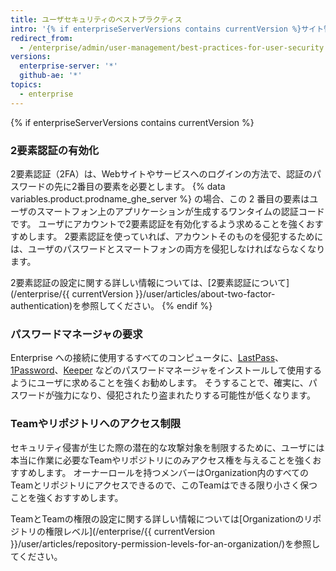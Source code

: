 ```yaml
---
title: ユーザセキュリティのベストプラクティス
intro: '{% if enterpriseServerVersions contains currentVersion %}サイト管理者が実装できるインスタンスレベルのセキュリティ対策（SSL、Subdomain Isolation、ファイアウォールの設定）以外では、{% else %}{% endif %}Enterprise を保護するためにユーザが実行できるステップがあります。'
redirect_from:
  - /enterprise/admin/user-management/best-practices-for-user-security
versions:
  enterprise-server: '*'
  github-ae: '*'
topics:
  - enterprise
---
```


{% if enterpriseServerVersions contains currentVersion %}
### 2要素認証の有効化

2要素認証（2FA）は、Webサイトやサービスへのログインの方法で、認証のパスワードの先に2番目の要素を必要とします。 {% data variables.product.prodname_ghe_server %} の場合、この 2 番目の要素はユーザのスマートフォン上のアプリケーションが生成するワンタイムの認証コードです。 ユーザにアカウントで2要素認証を有効化するよう求めることを強くおすすめします。 2要素認証を使っていれば、アカウントそのものを侵犯するためには、ユーザのパスワードとスマートフォンの両方を侵犯しなければならなくなります。

2要素認証の設定に関する詳しい情報については、[2要素認証について](/enterprise/{{ currentVersion }}/user/articles/about-two-factor-authentication)を参照してください。
{% endif %}

### パスワードマネージャの要求

Enterprise への接続に使用するすべてのコンピュータに、[LastPass](https://lastpass.com/)、[1Password](https://1password.com/)、[Keeper](https://keepersecurity.com/) などのパスワードマネージャをインストールして使用するようにユーザに求めることを強くお勧めします。 そうすることで、確実に、パスワードが強力になり、侵犯されたり盗まれたりする可能性が低くなります。

### Teamやリポジトリへのアクセス制限

セキュリティ侵害が生じた際の潜在的な攻撃対象を制限するために、ユーザには本当に作業に必要なTeamやリポジトリにのみアクセス権を与えることを強くおすすめします。 オーナーロールを持つメンバーはOrganization内のすべてのTeamとリポジトリにアクセスできるので、このTeamはできる限り小さく保つことを強くおすすめします。

TeamとTeamの権限の設定に関する詳しい情報については[Organizationのリポジトリの権限レベル](/enterprise/{{ currentVersion }}/user/articles/repository-permission-levels-for-an-organization/)を参照してください。
